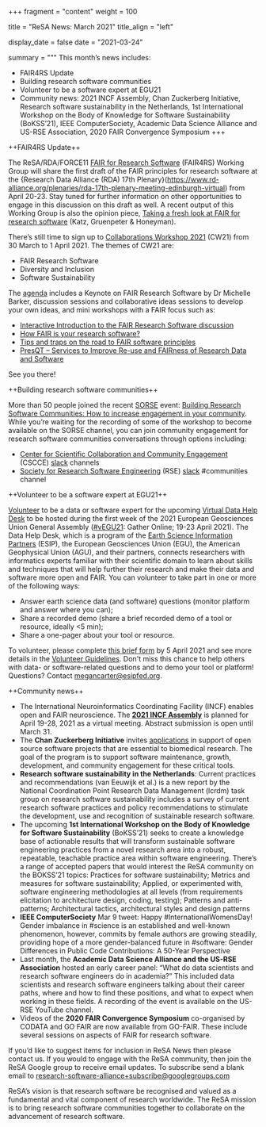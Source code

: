+++ 
fragment = "content" 
weight = 100

title = "ReSA News: March 2021" 
title_align = "left"

display_date = false 
date = "2021-03-24"

summary = """ 
This month’s news includes:

- FAIR4RS Update
- Building research software communities
- Volunteer to be a software expert at EGU21
- Community news: 2021 INCF Assembly, Chan Zuckerberg Initiative, Research software sustainability in the Netherlands, 1st International Workshop on the Body of Knowledge for Software Sustainability (BoKSS’21), IEEE ComputerSociety, Academic Data Science Alliance and US-RSE Association, 2020 FAIR Convergence Symposium
+++

++FAIR4RS Update++

The ReSA/RDA/FORCE11 [FAIR for Research Software](https://www.rd-alliance.org/groups/fair-research-software-fair4rs-wg) (FAIR4RS) Working Group will share the first draft of the FAIR principles for research software at the {Research Data Alliance (RDA) 17th Plenary}(https://www.rd-alliance.org/plenaries/rda-17th-plenary-meeting-edinburgh-virtual) from April 20-23. Stay tuned for further information on other opportunities to engage in this discussion on this draft as well. A recent output of this Working Group is also the opinion piece, [Taking a fresh look at FAIR for research software](https://t.co/tnkoy2aFaf?amp=1) (Katz, Gruenpeter & Honeyman).

There’s still time to sign up to [Collaborations Workshop 2021](https://www.software.ac.uk/cw21) (CW21) from 30 March to 1 April 2021. The themes of CW21 are:

- FAIR Research Software
- Diversity and Inclusion
- Software Sustainability

The [agenda](https://www.software.ac.uk/cw21/agenda) includes a Keynote on FAIR Research Software by Dr Michelle Barker, discussion sessions and collaborative ideas sessions to develop your own ideas, and mini workshops with a FAIR focus such as: 

- [Interactive Introduction to the FAIR Research Software discussion](https://software.ac.uk/cw21/mini-workshops-and-demo-sessions#1.1)
- [How FAIR is your research software?](https://software.ac.uk/cw21/mini-workshops-and-demo-sessions#1.4)
- [Tips and traps on the road to FAIR software principles](https://software.ac.uk/cw21/mini-workshops-and-demo-sessions#2.1)
- [PresQT – Services to Improve Re-use and FAIRness of Research Data and Software](https://software.ac.uk/cw21/mini-workshops-and-demo-sessions#2.4)

See you there!

++Building research software communities++

More than 50 people joined the recent [SORSE](https://sorse.github.io/) event: [Building Research Software Communities: How to increase engagement in your community](https://researchsoft.github.io/community-ws/). While you’re waiting for the recording of some of the workshop to become available on the SORSE channel, you can join community engagement for research software communities conversations through options including:

- [Center for Scientific Collaboration and Community Engagement](https://www.cscce.org/) (CSCCE) [slack](https://cscce-slack-invite-bot.herokuapp.com) channels
- [Society for Research Software Engineering](https://society-rse.org/) (RSE) [slack](https://docs.google.com/forms/d/e/1FAIpQLSc9LqOWGwA1xDvSgy81eimcb9s0cNBFso0zv0_HoZz16G1M5w/viewform?c=0&w=1) #communities channel 

++Volunteer to be a software expert at EGU21++

[Volunteer](https://forms.gle/KfdwZRHZH6CxEyUF9) to be a data or software expert for the upcoming [Virtual Data Help Desk](http://bit.ly/DataHelpEGU21) to be hosted during the first week of the 2021 European Geosciences Union General Assembly ([#vEGU21](https://www.egu21.eu/): Gather Online; 19-23 April 2021). The Data Help Desk, which is a program of the [Earth Science Information Partners](http://esipfed.org/) (ESIP), the European Geosciences Union (EGU), the American Geophysical Union (AGU), and their partners, connects researchers with informatics experts familiar with their scientific domain to learn about skills and techniques that will help further their research and make their data and software more open and FAIR. You can volunteer to take part in one or more of the following ways:
- Answer earth science data (and software) questions (monitor platform and answer where you can);
- Share a recorded demo (share a brief recorded demo of a tool or resource, ideally <5 min);
- Share a one-pager about your tool or resource.
 
To volunteer, please complete [this brief form](https://forms.gle/KfdwZRHZH6CxEyUF9) by 5 April 2021 and see more details in the [Volunteer Guidelines](https://docs.google.com/document/u/0/d/1wYyoHB-COUNRKP7fyxB5jzLwvasnz4vDbL3_qV6xmks/edit). Don't miss this chance to help others with data- or software-related questions and to demo your tool or platform! Questions? Contact [megancarter@esipfed.org](mailto:megancarter@esipfed.org). 

++Community news++

- The International Neuroinformatics Coordinating Facility (INCF) enables open and FAIR neuroscience. The **[2021 INCF Assembly](https://neuroinformatics.incf.org/)** is planned for April 19-28, 2021 as a virtual meeting. Abstract submission is open until March 31. 
- The **Chan Zuckerberg Initiative** invites [applications](https://chanzuckerberg.com/rfa/essential-open-source-software-for-science/) in support of open source software projects that are essential to biomedical research. The goal of the program is to support software maintenance, growth, development, and community engagement for these critical tools.
- **Research software sustainability in the Netherlands**: Current practices and recommendations (van Eeuwijk et al.) is a new report by the National Coordination Point Research Data Management (lcrdm) task group on research software sustainability includes a survey of current research software practices and policy recommendations to stimulate the development, use and recognition of sustainable research software.
- The upcoming **1st International Workshop on the Body of Knowledge for Software Sustainability** (BoKSS’21) seeks to create a knowledge base of actionable results that will transform sustainable software engineering practices from a novel research area into a robust, repeatable, teachable practice area within software engineering. There’s a range of accepted papers that would interest the ReSA community on the BOKSS’21 topics: Practices for software sustainability; Metrics and measures for software sustainability; Applied, or experimented with, software engineering methodologies at all levels (from requirements elicitation to architecture design, coding, testing); Patterns and anti-patterns; Architectural tactics, architectural styles and design patterns
- **IEEE ComputerSociety** Mar 9 tweet: Happy #InternationalWomensDay! Gender imbalance in #science is an established and well-known phenomenon, however, commits by female authors are growing steadily, providing hope of a more gender-balanced future in #software: Gender Differences in Public Code Contributions: A 50-Year Perspective
- Last month, the **Academic Data Science Alliance and the US-RSE Association** hosted an early career panel: “What do data scientists and research software engineers do in academia?” This included data scientists and research software engineers talking about their career paths, where and how to find these positions, and what to expect when working in these fields. A recording of the event is available on the US-RSE YouTube channel.
- Videos of the **2020 FAIR Convergence Symposium** co-organised by CODATA and GO FAIR are now available from GO-FAIR. These include several sessions on aspects of FAIR for research software. 


If you’d like to suggest items for inclusion in ReSA News then please contact us. If you would to engage with the ReSA community, then join the ReSA Google group to receive email updates. To subscribe send a blank email to research-software-alliance+subscribe@googlegroups.com

ReSA’s vision is that research software be recognised and valued as a fundamental and vital component of research worldwide. The ReSA mission is to bring research software communities together to collaborate on the advancement of research software.
